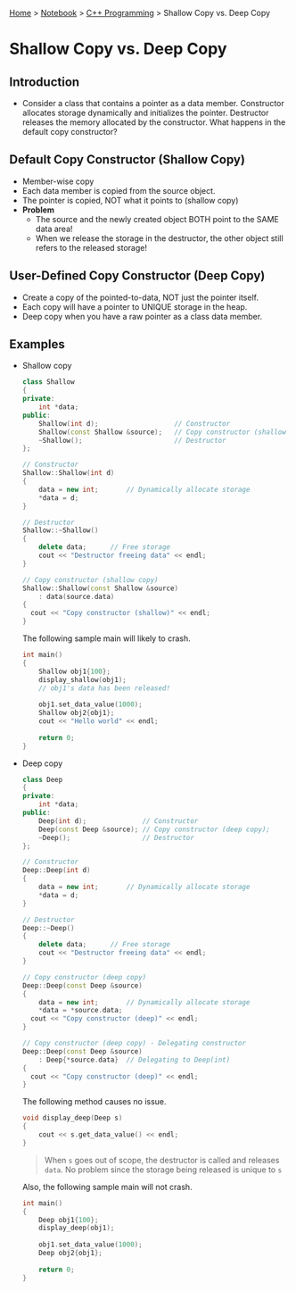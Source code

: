 <a href="../../">Home</a> > <a href="../notebook">Notebook</a> > <a href="./">C++ Programming</a> > Shallow Copy vs. Deep Copy

# Shallow Copy vs. Deep Copy



## Introduction

* Consider a class that contains a pointer as a data member. Constructor allocates storage dynamically and initializes the pointer. Destructor releases the memory allocated by the constructor. What happens in the default copy constructor?



## Default Copy Constructor (Shallow Copy)

* Member-wise copy
* Each data member is copied from the source object.
* The pointer is copied, NOT what it points to (shallow copy)
* **Problem**
  * The source and the newly created object BOTH point to the SAME data area!
  * When we release the storage in the destructor, the other object still refers to the released storage!



## User-Defined Copy Constructor (Deep Copy)

* Create a copy of the pointed-to-data, NOT just the pointer itself.
* Each copy will have a pointer to UNIQUE storage in the heap.
* Deep copy when you have a raw pointer as a class data member.



## Examples

* Shallow copy

  ```cpp
  class Shallow
  {
  private:
      int *data;
  public:
      Shallow(int d);					// Constructor
      Shallow(const Shallow &source);	// Copy constructor (shallow copy)
      ~Shallow();						// Destructor
  };
  
  // Constructor
  Shallow::Shallow(int d)
  {
      data = new int;		// Dynamically allocate storage
      *data = d;
  }
  
  // Destructor
  Shallow::~Shallow()
  {
      delete data;		// Free storage
      cout << "Destructor freeing data" << endl;
  }
  
  // Copy constructor (shallow copy)
  Shallow::Shallow(const Shallow &source)
      : data(source.data)
  {
  	cout << "Copy constructor (shallow)" << endl;        
  }
  ```

  The following sample main will likely to crash.

  ```cpp
  int main()
  {
      Shallow obj1{100};
      display_shallow(obj1);
      // obj1's data has been released!
      
      obj1.set_data_value(1000);
      Shallow obj2{obj1};
      cout << "Hello world" << endl;
      
      return 0;
  }
  ```

* Deep copy

  ```cpp
  class Deep
  {
  private:
      int *data;
  public:
      Deep(int d);				// Constructor
      Deep(const Deep &source);	// Copy constructor (deep copy);
      ~Deep();					// Destructor
  };
  
  // Constructor
  Deep::Deep(int d)
  {
      data = new int;		// Dynamically allocate storage
      *data = d;
  }
  
  // Destructor
  Deep::~Deep()
  {
      delete data;		// Free storage
      cout << "Destructor freeing data" << endl;
  }
  
  // Copy constructor (deep copy)
  Deep::Deep(const Deep &source)
  {
      data = new int;		// Dynamically allocate storage
      *data = *source.data;
  	cout << "Copy constructor (deep)" << endl;        
  }
  ```

  ```cpp
  // Copy constructor (deep copy) - Delegating constructor
  Deep::Deep(const Deep &source)
      : Deep{*source.data}	// Delegating to Deep(int)
  {
  	cout << "Copy constructor (deep)" << endl;        
  }
  ```

  The following method causes no issue.

  ```cpp
  void display_deep(Deep s)
  {
      cout << s.get_data_value() << endl;
  }
  ```

  > When `s` goes out of scope, the destructor is called and releases `data`.
  > No problem since the storage being released is unique to `s`

  Also, the following sample main will not crash.

  ```cpp
  int main()
  {
      Deep obj1{100};
      display_deep(obj1);
      
      obj1.set_data_value(1000);
      Deep obj2{obj1};
      
      return 0;
  }
  ```

